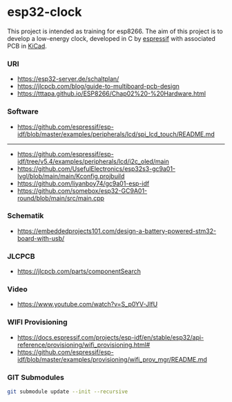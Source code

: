 # esp32-clock

This project is intended as training for esp8266. The aim of this project is to develop a low-energy clock, developed in C by [espressif](https://www.espressif.com/) with associated PCB in [KiCad](https://www.kicad.org/).

### URI
* https://esp32-server.de/schaltplan/
* https://jlcpcb.com/blog/guide-to-multiboard-pcb-design
* https://tttapa.github.io/ESP8266/Chap02%20-%20Hardware.html

### Software
* https://github.com/espressif/esp-idf/blob/master/examples/peripherals/lcd/spi_lcd_touch/README.md
-------------------------------
* https://github.com/espressif/esp-idf/tree/v5.4/examples/peripherals/lcd/i2c_oled/main
* https://github.com/UsefulElectronics/esp32s3-gc9a01-lvgl/blob/main/main/Kconfig.projbuild
* https://github.com/liyanboy74/gc9a01-esp-idf
* https://github.com/somebox/esp32-GC9A01-round/blob/main/src/main.cpp

### Schematik
* https://embeddedprojects101.com/design-a-battery-powered-stm32-board-with-usb/

### JLCPCB
* https://jlcpcb.com/parts/componentSearch

### Video
* https://www.youtube.com/watch?v=S_p0YV-JlfU


### WIFI Provisioning
* https://docs.espressif.com/projects/esp-idf/en/stable/esp32/api-reference/provisioning/wifi_provisioning.html#
* https://github.com/espressif/esp-idf/blob/master/examples/provisioning/wifi_prov_mgr/README.md


### GIT Submodules
```bash
git submodule update --init --recursive
```